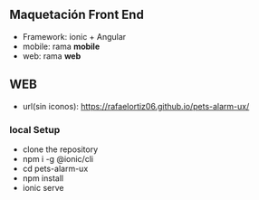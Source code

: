 ## Maquetación Front End

- Framework: ionic + Angular
- mobile: rama **mobile**
- web: rama **web**

## WEB
- url(sin iconos): https://rafaelortiz06.github.io/pets-alarm-ux/
### local Setup
- clone the repository
- npm i -g @ionic/cli
- cd pets-alarm-ux
- npm install
- ionic serve

